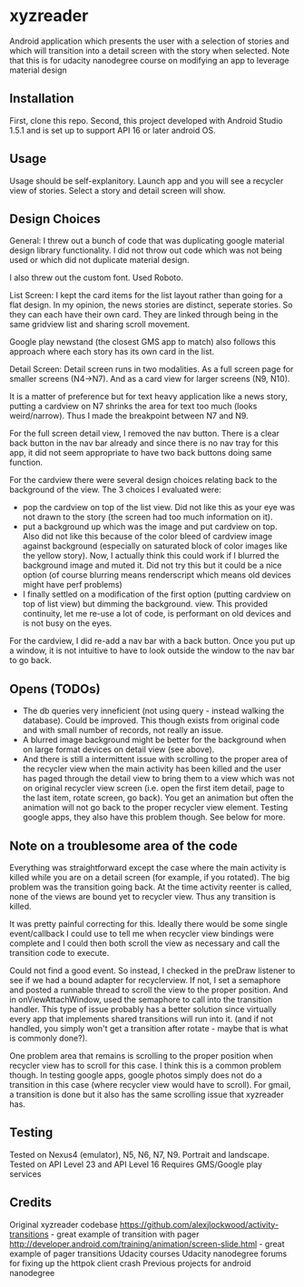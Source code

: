 # xyzreader

Android application which presents the user with a selection of stories
and which will transition into a detail screen with the story when selected.
Note that this is for udacity nanodegree course on modifying an app to 
leverage material design

## Installation

First, clone this repo. Second, this project developed with Android Studio 1.5.1 and is set up to support 
API 16 or later android OS.


## Usage

Usage should be self-explanitory. Launch app and you will see a recycler
view of stories. Select a story and detail screen will show.

## Design Choices

General:
I threw out a bunch of code that was duplicating google material design library functionality. I did not
throw out code which was not being used or which did not duplicate material design.

I also threw out the custom font. Used Roboto.

List Screen:
I kept the card items for the list layout rather than going for a flat design. In my opinion, the news
stories are distinct, seperate stories. So they can each have their own card. They are linked through
being in the same gridview list and sharing scroll movement. 

Google play newstand (the closest GMS app to match) also follows this approach where each story has its
own card in the list.

Detail Screen:
Detail screen runs in two modalities. As a full screen page for smaller screens (N4->N7). And as a card
view for larger screens (N9, N10).

It is a matter of preference but for text heavy application like a news story, putting a cardview on N7 
shrinks the area for text too much (looks weird/narrow). Thus I made the breakpoint between N7 and N9.

For the full screen detail view, I removed the nav button. There is a clear back button in the nav bar already
and since there is no nav tray for this app, it did not seem appropriate to have two back buttons doing same function.

For the cardview there were several design choices relating back to the background of the view. The 3 choices
I evaluated were:
- pop the cardview on top of the list view. Did not like this as your eye was not drawn to the story (the screen
had too much information on it).
- put a background up which was the image and put cardview on top. Also did not like this because of the color bleed
of cardview image against background (especially on saturated block of color images like the yellow story). Now, I 
actually think this could work if I blurred the background image and muted it. Did not try this but it could be a nice
option (of course blurring means renderscript which means old devices might have perf problems)
- I finally settled on a modification of the first option (putting cardview on top of list view) but dimming the background.
view. This provided continuity, let me re-use a lot of code, is performant on old devices and is not busy on the eyes.

For the cardview, I did re-add a nav bar with a back button. Once you put up a window, it is not intuitive to have
to look outside the window to the nav bar to go back.

## Opens (TODOs)

- The db queries very inneficient (not using query - instead walking the database). Could be improved. This though exists
from original code and with small number of records, not really an issue.
- A blurred image background might be better for the background when on large format devices on detail view (see above).
- And there is still a intermittent issue with scrolling to the proper area of the recycler view when the main activity 
has been killed and the user has paged through the detail view to bring them to a view which was not on original recycler
view screen (i.e. open the first item detail, page to the last item, rotate screen, go back). You get an animation but
often the animation will not go back to the proper recycler view element. Testing google apps, they also have this
problem though. See below for more.

## Note on a troublesome area of the code

Everything was straightforward except the case where the main activity is killed while you are on a detail screen (for
example, if you rotated). The big problem was the transition going back. At the time activity reenter is called,
none of the views are bound yet to recycler view. Thus any transition is killed.

It was pretty painful correcting for this. Ideally there would be some single event/callback I could use to tell me
when recycler view bindings were complete and I could then both scroll the view as necessary and call the transition
code to execute.

Could not find a good event. So instead, I checked in the preDraw listener to see if we had a bound adapter for
recyclerview. If not, I set a semaphore and posted a runnable thread to scroll the view to the proper position.
And in onViewAttachWindow, used the semaphore to call into the transition handler. This type of issue probably has 
a better solution since virtually every app that implements shared transitions will run into it. (and if not handled,
you simply won't get a transition after rotate - maybe that is what is commonly done?).

One problem area that remains is scrolling to the proper position when recycler view has to scroll for this case. I think
this is a common problem though. In testing google apps, google photos simply does not do a transition in this case 
(where recycler view would have to scroll). For gmail, a transition is done but it also has the same scrolling issue
that xyzreader has.
## Testing

Tested on Nexus4 (emulator), N5, N6, N7, N9. Portrait and landscape.
Tested on API Level 23 and API Level 16
Requires GMS/Google play services

## Credits

Original xyzreader codebase
https://github.com/alexjlockwood/activity-transitions - great example of transition with pager
http://developer.android.com/training/animation/screen-slide.html - great example of pager transitions
Udacity courses
Udacity nanodegree forums for fixing up the httpok client crash
Previous projects for android nanodegree

